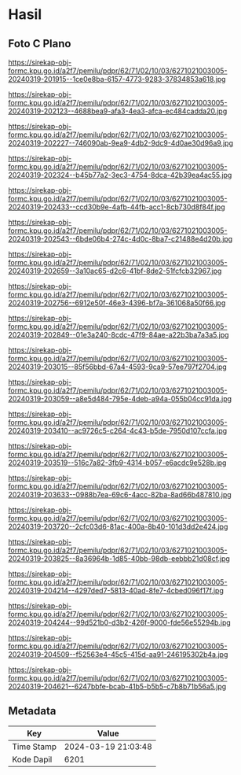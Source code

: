 # Hasil

## Foto C Plano

https://sirekap-obj-formc.kpu.go.id/a2f7/pemilu/pdpr/62/71/02/10/03/6271021003005-20240319-201915--1ce0e8ba-6157-4773-9283-37834853a618.jpg

https://sirekap-obj-formc.kpu.go.id/a2f7/pemilu/pdpr/62/71/02/10/03/6271021003005-20240319-202123--4688bea9-afa3-4ea3-afca-ec484cadda20.jpg

https://sirekap-obj-formc.kpu.go.id/a2f7/pemilu/pdpr/62/71/02/10/03/6271021003005-20240319-202227--746090ab-9ea9-4db2-9dc9-4d0ae30d96a9.jpg

https://sirekap-obj-formc.kpu.go.id/a2f7/pemilu/pdpr/62/71/02/10/03/6271021003005-20240319-202324--b45b77a2-3ec3-4754-8dca-42b39ea4ac55.jpg

https://sirekap-obj-formc.kpu.go.id/a2f7/pemilu/pdpr/62/71/02/10/03/6271021003005-20240319-202433--ccd30b9e-4afb-44fb-acc1-8cb730d8f84f.jpg

https://sirekap-obj-formc.kpu.go.id/a2f7/pemilu/pdpr/62/71/02/10/03/6271021003005-20240319-202543--6bde06b4-274c-4d0c-8ba7-c21488e4d20b.jpg

https://sirekap-obj-formc.kpu.go.id/a2f7/pemilu/pdpr/62/71/02/10/03/6271021003005-20240319-202659--3a10ac65-d2c6-41bf-8de2-51fcfcb32967.jpg

https://sirekap-obj-formc.kpu.go.id/a2f7/pemilu/pdpr/62/71/02/10/03/6271021003005-20240319-202756--6912e50f-46e3-4396-bf7a-361068a50f66.jpg

https://sirekap-obj-formc.kpu.go.id/a2f7/pemilu/pdpr/62/71/02/10/03/6271021003005-20240319-202849--01e3a240-8cdc-47f9-84ae-a22b3ba7a3a5.jpg

https://sirekap-obj-formc.kpu.go.id/a2f7/pemilu/pdpr/62/71/02/10/03/6271021003005-20240319-203015--85f56bbd-67a4-4593-9ca9-57ee797f2704.jpg

https://sirekap-obj-formc.kpu.go.id/a2f7/pemilu/pdpr/62/71/02/10/03/6271021003005-20240319-203059--a8e5d484-795e-4deb-a94a-055b04cc91da.jpg

https://sirekap-obj-formc.kpu.go.id/a2f7/pemilu/pdpr/62/71/02/10/03/6271021003005-20240319-203410--ac9726c5-c264-4c43-b5de-7950d107ccfa.jpg

https://sirekap-obj-formc.kpu.go.id/a2f7/pemilu/pdpr/62/71/02/10/03/6271021003005-20240319-203519--516c7a82-3fb9-4314-b057-e6acdc9e528b.jpg

https://sirekap-obj-formc.kpu.go.id/a2f7/pemilu/pdpr/62/71/02/10/03/6271021003005-20240319-203633--0988b7ea-69c6-4acc-82ba-8ad66b487810.jpg

https://sirekap-obj-formc.kpu.go.id/a2f7/pemilu/pdpr/62/71/02/10/03/6271021003005-20240319-203720--2cfc03d6-81ac-400a-8b40-101d3dd2e424.jpg

https://sirekap-obj-formc.kpu.go.id/a2f7/pemilu/pdpr/62/71/02/10/03/6271021003005-20240319-203825--8a36964b-1d85-40bb-98db-eebbb21d08cf.jpg

https://sirekap-obj-formc.kpu.go.id/a2f7/pemilu/pdpr/62/71/02/10/03/6271021003005-20240319-204214--4297ded7-5813-40ad-8fe7-4cbed096f17f.jpg

https://sirekap-obj-formc.kpu.go.id/a2f7/pemilu/pdpr/62/71/02/10/03/6271021003005-20240319-204244--99d521b0-d3b2-426f-9000-fde56e55294b.jpg

https://sirekap-obj-formc.kpu.go.id/a2f7/pemilu/pdpr/62/71/02/10/03/6271021003005-20240319-204509--f52563e4-45c5-415d-aa91-246195302b4a.jpg

https://sirekap-obj-formc.kpu.go.id/a2f7/pemilu/pdpr/62/71/02/10/03/6271021003005-20240319-204621--6247bbfe-bcab-41b5-b5b5-c7b8b71b56a5.jpg


## Metadata

| Key        | Value               |
| ---------- | ------------------- |
| Time Stamp | 2024-03-19 21:03:48 |
| Kode Dapil | 6201                |



